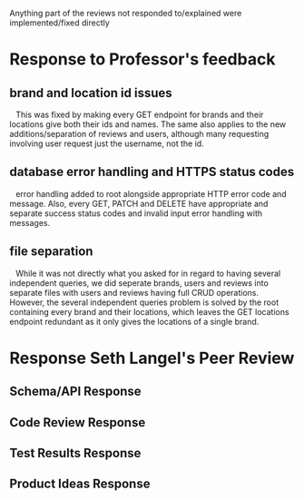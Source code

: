 
Anything part of the reviews not responded to/explained were implemented/fixed directly

# Response to Professor's feedback

## brand and location id issues

&ensp; This was fixed by making every GET endpoint for brands and their locations give both their ids and names.
The same also applies to the new additions/separation of reviews and users, 
although many requesting involving user request just the username, not the id.

## database error handling and HTTPS status codes
&ensp; error handling added to root alongside appropriate HTTP error code and message. Also, every GET, PATCH and DELETE
have appropriate and separate success status codes and invalid input error handling with messages.

## file separation
&ensp; While it was not directly what you asked for in regard to having several independent queries, we did seperate 
brands, users and reviews into separate files with users and reviews having full CRUD operations. However, the 
several independent queries problem is solved by the root containing every brand and their locations, which leaves the 
GET locations endpoint redundant as it only gives the locations of a single brand.

# Response Seth Langel's Peer Review

## Schema/API Response

## Code Review Response

## Test Results Response

## Product Ideas Response